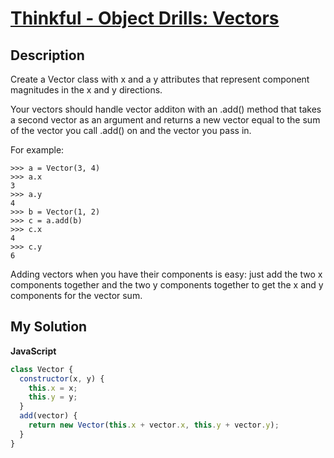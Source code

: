# [Thinkful - Object Drills: Vectors](https://www.codewars.com/kata/587f1e1f39d444cee6000ad4)

## Description

Create a Vector class with x and a y attributes that represent component magnitudes in the x and y directions.

Your vectors should handle vector additon with an .add() method that takes a second vector as an argument and returns a new vector equal to the sum of the vector you call .add() on and the vector you pass in.

For example:

```
>>> a = Vector(3, 4)
>>> a.x
3
>>> a.y
4
>>> b = Vector(1, 2)
>>> c = a.add(b)
>>> c.x
4
>>> c.y
6
```

Adding vectors when you have their components is easy: just add the two x components together and the two y components together to get the x and y components for the vector sum.

## My Solution

**JavaScript**

```js
class Vector {
  constructor(x, y) {
    this.x = x;
    this.y = y;
  }
  add(vector) {
    return new Vector(this.x + vector.x, this.y + vector.y);
  }
}
```
